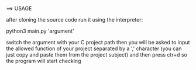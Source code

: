 ==>   USAGE

after cloning the source code run it using the interpreter:

python3 main.py 'argument'

switch the argument with your C project path then you will be asked
to input the allowed function of your project separated by a ',' character
(you can just copy and paste them from the project subject)
and then press ctr+d so the program will start checking
